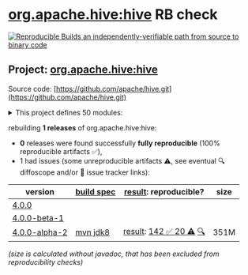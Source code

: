 [org.apache.hive:hive](https://central.sonatype.com/artifact/org.apache.hive/hive/versions) RB check
=======

[![Reproducible Builds](https://reproducible-builds.org/images/logos/rb.svg) an independently-verifiable path from source to binary code](https://reproducible-builds.org/)

## Project: [org.apache.hive:hive](https://central.sonatype.com/artifact/org.apache.hive/hive/versions)

Source code: [https://github.com/apache/hive.git](https://github.com/apache/hive.git)

<details><summary>This project defines 50 modules:</summary>

* [org.apache.hive.hcatalog:hive-hcatalog](https://central.sonatype.com/artifact/org.apache.hive.hcatalog/hive-hcatalog/4.0.0-alpha-2)
* [org.apache.hive.hcatalog:hive-hcatalog-core](https://central.sonatype.com/artifact/org.apache.hive.hcatalog/hive-hcatalog-core/4.0.0-alpha-2)
* [org.apache.hive.hcatalog:hive-hcatalog-pig-adapter](https://central.sonatype.com/artifact/org.apache.hive.hcatalog/hive-hcatalog-pig-adapter/4.0.0-alpha-2)
* [org.apache.hive.hcatalog:hive-hcatalog-server-extensions](https://central.sonatype.com/artifact/org.apache.hive.hcatalog/hive-hcatalog-server-extensions/4.0.0-alpha-2)
* [org.apache.hive.hcatalog:hive-webhcat](https://central.sonatype.com/artifact/org.apache.hive.hcatalog/hive-webhcat/4.0.0-alpha-2)
* [org.apache.hive.hcatalog:hive-webhcat-java-client](https://central.sonatype.com/artifact/org.apache.hive.hcatalog/hive-webhcat-java-client/4.0.0-alpha-2)
* [org.apache.hive.shims:hive-shims-0.23](https://central.sonatype.com/artifact/org.apache.hive.shims/hive-shims-0.23/4.0.0-alpha-2)
* [org.apache.hive.shims:hive-shims-common](https://central.sonatype.com/artifact/org.apache.hive.shims/hive-shims-common/4.0.0-alpha-2)
* [org.apache.hive.shims:hive-shims-scheduler](https://central.sonatype.com/artifact/org.apache.hive.shims/hive-shims-scheduler/4.0.0-alpha-2)
* [org.apache.hive:hive](https://central.sonatype.com/artifact/org.apache.hive/hive/4.0.0-alpha-2)
* [org.apache.hive:hive-accumulo-handler](https://central.sonatype.com/artifact/org.apache.hive/hive-accumulo-handler/4.0.0-alpha-2)
* [org.apache.hive:hive-beeline](https://central.sonatype.com/artifact/org.apache.hive/hive-beeline/4.0.0-alpha-2)
* [org.apache.hive:hive-classification](https://central.sonatype.com/artifact/org.apache.hive/hive-classification/4.0.0-alpha-2)
* [org.apache.hive:hive-cli](https://central.sonatype.com/artifact/org.apache.hive/hive-cli/4.0.0-alpha-2)
* [org.apache.hive:hive-common](https://central.sonatype.com/artifact/org.apache.hive/hive-common/4.0.0-alpha-2)
* [org.apache.hive:hive-contrib](https://central.sonatype.com/artifact/org.apache.hive/hive-contrib/4.0.0-alpha-2)
* [org.apache.hive:hive-druid-handler](https://central.sonatype.com/artifact/org.apache.hive/hive-druid-handler/4.0.0-alpha-2)
* [org.apache.hive:hive-exec](https://central.sonatype.com/artifact/org.apache.hive/hive-exec/4.0.0-alpha-2)
* [org.apache.hive:hive-hbase-handler](https://central.sonatype.com/artifact/org.apache.hive/hive-hbase-handler/4.0.0-alpha-2)
* [org.apache.hive:hive-hplsql](https://central.sonatype.com/artifact/org.apache.hive/hive-hplsql/4.0.0-alpha-2)
* [org.apache.hive:hive-jdbc](https://central.sonatype.com/artifact/org.apache.hive/hive-jdbc/4.0.0-alpha-2)
* [org.apache.hive:hive-jdbc-handler](https://central.sonatype.com/artifact/org.apache.hive/hive-jdbc-handler/4.0.0-alpha-2)
* [org.apache.hive:hive-kudu-handler](https://central.sonatype.com/artifact/org.apache.hive/hive-kudu-handler/4.0.0-alpha-2)
* [org.apache.hive:hive-llap-client](https://central.sonatype.com/artifact/org.apache.hive/hive-llap-client/4.0.0-alpha-2)
* [org.apache.hive:hive-llap-common](https://central.sonatype.com/artifact/org.apache.hive/hive-llap-common/4.0.0-alpha-2)
* [org.apache.hive:hive-llap-ext-client](https://central.sonatype.com/artifact/org.apache.hive/hive-llap-ext-client/4.0.0-alpha-2)
* [org.apache.hive:hive-llap-server](https://central.sonatype.com/artifact/org.apache.hive/hive-llap-server/4.0.0-alpha-2)
* [org.apache.hive:hive-llap-tez](https://central.sonatype.com/artifact/org.apache.hive/hive-llap-tez/4.0.0-alpha-2)
* [org.apache.hive:hive-metastore](https://central.sonatype.com/artifact/org.apache.hive/hive-metastore/4.0.0-alpha-2)
* [org.apache.hive:hive-metastore-benchmarks](https://central.sonatype.com/artifact/org.apache.hive/hive-metastore-benchmarks/4.0.0-alpha-2)
* [org.apache.hive:hive-metastore-tools](https://central.sonatype.com/artifact/org.apache.hive/hive-metastore-tools/4.0.0-alpha-2)
* [org.apache.hive:hive-packaging](https://central.sonatype.com/artifact/org.apache.hive/hive-packaging/4.0.0-alpha-2)
* [org.apache.hive:hive-parser](https://central.sonatype.com/artifact/org.apache.hive/hive-parser/4.0.0-alpha-2)
* [org.apache.hive:hive-pre-upgrade](https://central.sonatype.com/artifact/org.apache.hive/hive-pre-upgrade/4.0.0-alpha-2)
* [org.apache.hive:hive-serde](https://central.sonatype.com/artifact/org.apache.hive/hive-serde/4.0.0-alpha-2)
* [org.apache.hive:hive-service](https://central.sonatype.com/artifact/org.apache.hive/hive-service/4.0.0-alpha-2)
* [org.apache.hive:hive-service-rpc](https://central.sonatype.com/artifact/org.apache.hive/hive-service-rpc/4.0.0-alpha-2)
* [org.apache.hive:hive-shims](https://central.sonatype.com/artifact/org.apache.hive/hive-shims/4.0.0-alpha-2)
* [org.apache.hive:hive-shims-aggregator](https://central.sonatype.com/artifact/org.apache.hive/hive-shims-aggregator/4.0.0-alpha-2)
* [org.apache.hive:hive-standalone-metastore](https://central.sonatype.com/artifact/org.apache.hive/hive-standalone-metastore/4.0.0-alpha-2)
* [org.apache.hive:hive-standalone-metastore-common](https://central.sonatype.com/artifact/org.apache.hive/hive-standalone-metastore-common/4.0.0-alpha-2)
* [org.apache.hive:hive-standalone-metastore-server](https://central.sonatype.com/artifact/org.apache.hive/hive-standalone-metastore-server/4.0.0-alpha-2)
* [org.apache.hive:hive-storage-api](https://central.sonatype.com/artifact/org.apache.hive/hive-storage-api/4.0.0-alpha-2)
* [org.apache.hive:hive-streaming](https://central.sonatype.com/artifact/org.apache.hive/hive-streaming/4.0.0-alpha-2)
* [org.apache.hive:hive-testutils](https://central.sonatype.com/artifact/org.apache.hive/hive-testutils/4.0.0-alpha-2)
* [org.apache.hive:hive-udf](https://central.sonatype.com/artifact/org.apache.hive/hive-udf/4.0.0-alpha-2)
* [org.apache.hive:hive-upgrade-acid](https://central.sonatype.com/artifact/org.apache.hive/hive-upgrade-acid/4.0.0-alpha-2)
* [org.apache.hive:hive-vector-code-gen](https://central.sonatype.com/artifact/org.apache.hive/hive-vector-code-gen/4.0.0-alpha-2)
* [org.apache.hive:kafka-handler](https://central.sonatype.com/artifact/org.apache.hive/kafka-handler/4.0.0-alpha-2)
* [org.apache.hive:metastore-tools-common](https://central.sonatype.com/artifact/org.apache.hive/metastore-tools-common/4.0.0-alpha-2)
</details>

rebuilding **1 releases** of org.apache.hive:hive:
- **0** releases were found successfully **fully reproducible** (100% reproducible artifacts :white_check_mark:),
- 1 had issues (some unreproducible artifacts :warning:, see eventual :mag: diffoscope and/or :memo: issue tracker links):

| version | [build spec](/BUILDSPEC.md) | [result](https://reproducible-builds.org/docs/jvm/): reproducible? | size |
| -- | --------- | ------ | -- |
| [4.0.0](https://central.sonatype.com/artifact/org.apache.hive/hive/4.0.0/pom) | | | |
| [4.0.0-beta-1](https://central.sonatype.com/artifact/org.apache.hive/hive/4.0.0-beta-1/pom) | | | |
| [4.0.0-alpha-2](https://central.sonatype.com/artifact/org.apache.hive/hive/4.0.0-alpha-2/pom) | [mvn jdk8](hive-4.0.0-alpha-2.buildspec) | [result](hive-4.0.0-alpha-2.buildinfo): [142 :white_check_mark:  20 :warning:](hive-4.0.0-alpha-2.buildcompare) [:mag:](hive-4.0.0-alpha-2.diffoscope) | 351M |

<i>(size is calculated without javadoc, that has been excluded from reproducibility checks)</i>
